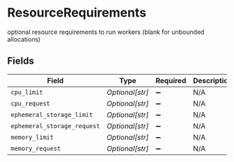 # ResourceRequirements

optional resource requirements to run workers (blank for unbounded allocations)


## Fields

| Field                       | Type                        | Required                    | Description                 |
| --------------------------- | --------------------------- | --------------------------- | --------------------------- |
| `cpu_limit`                 | *Optional[str]*             | :heavy_minus_sign:          | N/A                         |
| `cpu_request`               | *Optional[str]*             | :heavy_minus_sign:          | N/A                         |
| `ephemeral_storage_limit`   | *Optional[str]*             | :heavy_minus_sign:          | N/A                         |
| `ephemeral_storage_request` | *Optional[str]*             | :heavy_minus_sign:          | N/A                         |
| `memory_limit`              | *Optional[str]*             | :heavy_minus_sign:          | N/A                         |
| `memory_request`            | *Optional[str]*             | :heavy_minus_sign:          | N/A                         |